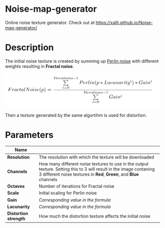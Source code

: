 # Noise-map-generator
Online noise texture generator. Check out at https://xallt.github.io/Noise-map-generator/


# Description
The initial noise texture is created by summing up [Perlin noise](https://en.wikipedia.org/wiki/Perlin_noise) with different weights resulting in **Fractal noise**.

![Fractal Noise](Formula.png)

Then a texture generated by the same algortihm is used for distortion.
# Parameters

|Name||
|---|---|
|**Resolution**|The resolution with which the texture will be downloaded|
|**Channels**|How many different noise textures to use in the output texture. Setting this to 3 will result in the image contaning 3 different noise textures in **Red**, **Green**, and **Blue** channels|
|**Octaves**|Number of iterations for Fractal noise|
|**Scale**|Initial scaling for Perlin noise|
|**Gain**|*Corresponding value in the formula*|
|**Lacunarity**|*Corresponding value in the formula*|
|**Distortion strength**|How much the distortion texture affects the initial noise|

